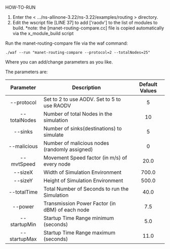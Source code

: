 HOW-TO-RUN

1. Enter the < .../ns-allinone-3.22/ns-3.22/examples/routing > directory. 
2. Edit the wscript file [LINE 37] to add ['raodv'] to the list of modules to build.
*note: the [manet-routing-compare.cc] file is copied automatically via the x_module_build script

Run the manet-routing-compare file via the waf command:
```
./waf --run "manet-routing-compare --protocol=2 --totalNodes=25"
```
Where you can add/change parameters as you like. 

The parameters are:

| Parameter     | Description 																		| Default Values |
|:-------------:|-------------------------------------------------|:--------------:|
| --protocol		|	Set to 2 to use AODV. Set to 5 to use RAODV 		|5							 |
| --totalNodes	|	Number of total Nodes in the simulation					|10							 |
| --sinks				|	Number of sinks(destinations) to simulate		 		|5							 |
| --malicious		|	Number of malicious nodes (randomly assigned) 	|0							 |
| --mvtSpeed		|	Movement Speed factor (in m/s) of every node		|20.0						 |
| --sizeX				|	Width of Simulation Environment									|700.0					 |
| --sizeY				|	Height of Simulation Environment								|500.0					 |
| --totalTime		|	Total Number of Seconds to run the Simulation		|40.0						 |
| --power				|	Transmission Power Factor (in dBM) of each node |7.5						 |
| --startupMin	|	Startup Time Range minimum (seconds)						|5.0						 |
| --startupMax	|	Startup Time Range maximum (seconds)						|11.0						 |